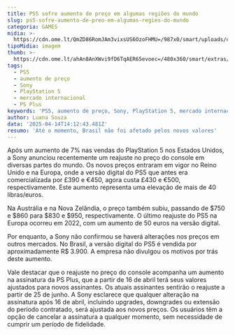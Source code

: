 ```yaml
---
title: PS5 sofre aumento de preço em algumas regiões do mundo
slug: ps5-sofre-aumento-de-preo-em-algumas-regies-do-mundo
categoria: GAMES
midia: >-
  https://cdn.ome.lt/QmZD86RomJAm3vixsUS6OzoFHMU=/987x0/smart/uploads/conteudo/fotos/OMELETE_CAPA_-_2025-04-14T103027.518.png
tipoMidia: imagem
thumb: >-
  https://cdn.ome.lt/ahAn8AnXWvi9fD6TqAER65evoec=/480x360/smart/extras/conteudos/omelete_THUMB_-_2025-04-14T103011.769.png
tags:
  - PS5
  - aumento de preço
  - Sony
  - PlayStation 5
  - mercado internacional
  - PS Plus
keywords: 'PS5, aumento de preço, Sony, PlayStation 5, mercado internacional, PS Plus'
author: Luana Souza
data: '2025-04-14T14:12:43.481Z'
resumo: 'Até o momento, Brasil não foi afetado pelos novos valores'
---
```


Após um aumento de 7% nas vendas do PlayStation 5 nos Estados Unidos, a Sony anunciou recentemente um reajuste no preço do console em diversas partes do mundo. Os novos preços entraram em vigor no Reino Unido e na Europa, onde a versão digital do PS5 que antes era comercializada por £390 e €450, agora custa £430 e €500, respectivamente. Este aumento representa uma elevação de mais de 40 libras/euros.

Na Austrália e na Nova Zelândia, o preço também subiu, passando de $750 e $860 para $830 e $950, respectivamente. O último reajuste do PS5 na Europa ocorreu em 2022, com um aumento de 50 euros na versão digital.

Por enquanto, a Sony não confirmou se haverá alterações nos preços em outros mercados. No Brasil, a versão digital do PS5 é vendida por aproximadamente R$ 3.900. A empresa não divulgou os motivos por trás deste aumento.

Vale destacar que o reajuste no preço do console acompanha um aumento na assinatura da PS Plus, que a partir de 16 de abril terá seus valores ajustados para novos assinantes. Os atuais assinantes sentirão o reajuste a partir de 25 de junho. A Sony esclarece que qualquer alteração na assinatura após 16 de abril, incluindo upgrades, downgrades ou extensão do período contratado, será ajustada aos novos preços. Os usuários têm a opção de cancelar a assinatura a qualquer momento, sem necessidade de cumprir um período de fidelidade.
